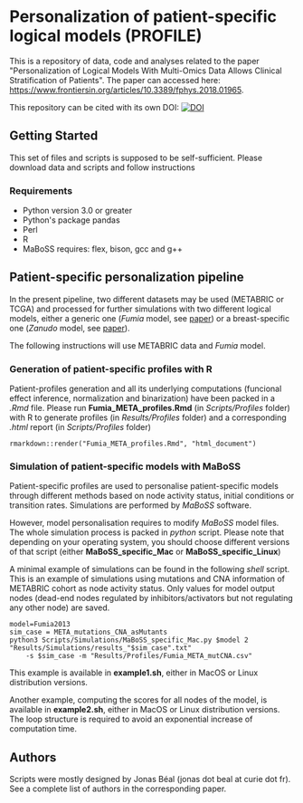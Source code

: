 # Personalization of patient-specific logical models (PROFILE)

This is a repository of data, code and analyses related to the paper "Personalization of Logical Models With Multi-Omics Data Allows Clinical Stratification of Patients". 
The paper can accessed here: https://www.frontiersin.org/articles/10.3389/fphys.2018.01965.

This repository can be cited with its own DOI: [![DOI](https://zenodo.org/badge/DOI/10.5281/zenodo.1491229.svg)](https://doi.org/10.5281/zenodo.1491229)
<!--- v1.0:[![DOI](https://zenodo.org/badge/DOI/10.5281/zenodo.1490059.svg)](https://doi.org/10.5281/zenodo.1490059) --->
<!--- v1.0:[![DOI](https://zenodo.org/badge/DOI/10.5281/zenodo.1186270.svg)](https://doi.org/10.5281/zenodo.1186270) --->

## Getting Started

This set of files and scripts is supposed to be self-sufficient. Please download data and scripts and follow instructions

### Requirements
- Python version 3.0 or greater
- Python's package pandas
- Perl
- R
- MaBoSS requires: flex, bison, gcc and g++

## Patient-specific personalization pipeline

In the present pipeline, two different datasets may be used (METABRIC or TCGA) and processed for further simulations with two different logical models, either a generic one (*Fumia* model, see [paper](http://journals.plos.org/plosone/article?id=10.1371/journal.pone.0069008)) or a breast-specific one (*Zanudo* model, see [paper](https://cancerconvergence.springeropen.com/articles/10.1186/s41236-017-0007-6)).

The following instructions will use METABRIC data and *Fumia* model.


### Generation of patient-specific profiles with R

Patient-profiles generation and all its underlying computations (funcional effect inference, normalization and binarization) have been packed in a *.Rmd* file. Please run **Fumia_META_profiles.Rmd** (in *Scripts/Profiles* folder) with R to generate profiles (in *Results/Profiles* folder) and a corresponding *.html* report (in *Scripts/Profiles* folder)

```
rmarkdown::render("Fumia_META_profiles.Rmd", "html_document")
```

### Simulation of patient-specific models with MaBoSS

Patient-specific profiles are used to personalise patient-specific models through different methods based on node activity status, initial conditions or transition rates. Simulations are performed by *MaBoSS* software.

However, model personalisation requires to modify *MaBoSS* model files. The whole simulation process is packed in *python* script. Please note that depending on your operating system, you should choose different versions of that script (either **MaBoSS_specific_Mac** or **MaBoSS_specific_Linux**)

A minimal example of simulations can be found in the following *shell* script. This is an example of simulations using mutations and CNA information of METABRIC cohort as node activity status. Only values for model output nodes (dead-end nodes regulated by inhibitors/activators but not regulating any other node) are saved.

```
model=Fumia2013 
sim_case = META_mutations_CNA_asMutants
python3 Scripts/Simulations/MaBoSS_specific_Mac.py $model 2 "Results/Simulations/results_"$sim_case".txt"
    -s $sim_case -m "Results/Profiles/Fumia_META_mutCNA.csv"
```

This example is available in **example1.sh**, either in MacOS or Linux distribution versions.

Another example, computing the scores for all nodes of the model, is available in **example2.sh**, either in MacOS or Linux distribution versions. The loop structure is required to avoid an exponential increase of computation time.

## Authors

Scripts were mostly designed by Jonas Béal (jonas dot beal at curie dot fr).
See a complete list of authors in the corresponding paper.
